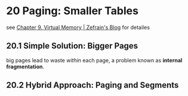 # 20 Paging: Smaller Tables

see [Chapter 9. Virtual Memory | Zefrain's Blog](https://zefrain.github.io/docs/category/TOC/computer/system/csapp/part2/ch09#963-multi-level-page-tables) for detailes

## 20.1 Simple Solution: Bigger Pages

big pages lead to waste *within* each page, a problem known as **internal fragmentation**.

## 20.2 Hybrid Approach: Paging and Segments

